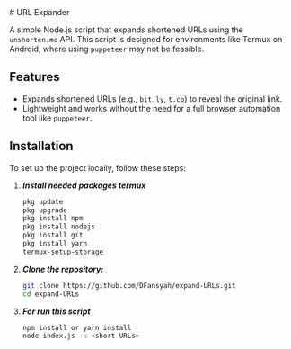 <body>
<div>
# URL Expander

A simple Node.js script that expands shortened URLs using the `unshorten.me` API. This script is designed for environments like Termux on Android, where using `puppeteer` may not be feasible.

## Features
- Expands shortened URLs (e.g., `bit.ly`, `t.co`) to reveal the original link.
- Lightweight and works without the need for a full browser automation tool like `puppeteer`.


## Installation

To set up the project locally, follow these steps:

1. ***Install needed packages termux***

    ```bash
    pkg update
    pkg upgrade
    pkg install npm
    pkg install nodejs
    pkg install git
    pkg install yarn
    termux-setup-storage
    ```
    
2. ***Clone the repository:***

    ```bash
    git clone https://github.com/DFansyah/expand-URLs.git
    cd expand-URLs
   ```
   
3. ***For run this script***

    ```bash
    npm install or yarn install
    node index.js -u <short URLs>
    ```
</div>
</body>